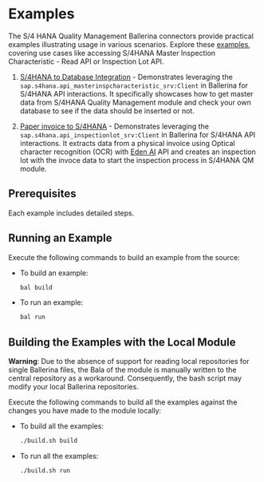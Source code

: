 # Examples

The S/4 HANA Quality Management Ballerina connectors provide practical examples illustrating usage in various
scenarios. Explore
these [examples](https://github.com/ballerina-platform/module-ballerinax-sap.s4hana.qm/tree/main/examples), covering
use cases like accessing S/4HANA Master Inspection Characteristic - Read API or Inspection Lot API.

1. [S/4HANA to Database Integration](https://github.com/ballerina-platform/module-ballerinax-sap.s4hana.qm/tree/main/examples/SAP-to-Database) -
   Demonstrates leveraging the `sap.s4hana.api_masterinspcharacteristic_srv:Client` in Ballerina for S/4HANA API interactions. It specifically showcases how to get master data from S/4HANA Quality Management module and check your own database to see if the data should be inserted or not.

2. [Paper invoice to S/4HANA](https://github.com/ballerina-platform/module-ballerinax-sap.s4hana.qm/tree/main/examples/paper-invoice-to-inspectionlot) -
   Demonstrates leveraging the `sap.s4hana.api_inspectionlot_srv:Client` in Ballerina for S/4HANA API interactions. It extracts data from a physical invoice using Optical character recognition (OCR) with [Eden AI](edenai.co) API and creates an inspection lot with the invoce data to start the inspection process in S/4HANA QM module.

## Prerequisites

Each example includes detailed steps.

## Running an Example

Execute the following commands to build an example from the source:

* To build an example:

    ```bash
    bal build
    ```

* To run an example:

    ```bash
    bal run
    ```

## Building the Examples with the Local Module

**Warning**: Due to the absence of support for reading local repositories for single Ballerina files, the Bala of the
module is manually written to the central repository as a workaround. Consequently, the bash script may modify your
local Ballerina repositories.

Execute the following commands to build all the examples against the changes you have made to the module locally:

* To build all the examples:

    ```bash
    ./build.sh build
    ```

* To run all the examples:

    ```bash
    ./build.sh run
    ```